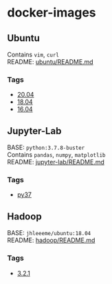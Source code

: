 # docker-images

## Ubuntu
Contains ```vim```, ```curl```  
README: [ubuntu/README.md](https://github.com/JHLeeeMe/docker-images/tree/master/ubuntu)

### Tags
- [20.04](https://github.com/JHLeeeMe/docker-images/tree/master/ubuntu/20.04)
- [18.04](https://github.com/JHLeeeMe/docker-images/tree/master/ubuntu/18.04)
- [16.04](https://github.com/JHLeeeMe/docker-images/tree/master/ubuntu/16.04)

## Jupyter-Lab
BASE: ```python:3.7.8-buster```  
Contains ```pandas```, ```numpy```, ```matplotlib```  
README: [jupyter-lab/README.md](https://github.com/JHLeeeMe/docker-images/tree/master/jupyter-lab)

### Tags
- [py37](https://github.com/JHLeeeMe/docker-images/tree/master/jupyter-lab/py37)

## Hadoop
BASE: ```jhleeeme/ubuntu:18.04```  
README: [hadoop/README.md](https://github.com/JHLeeeMe/docker-images/tree/master/hadoop)

### Tags
- [3.2.1](https://github.com/JHLeeeMe/docker-images/tree/master/hadoop/3.2.1)
